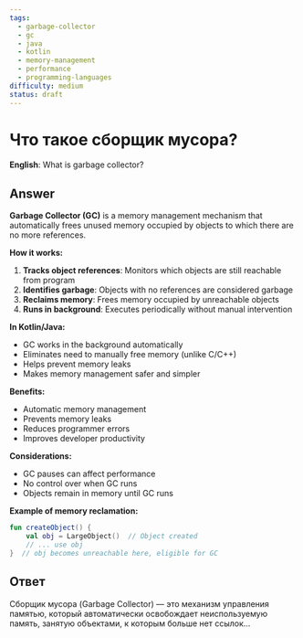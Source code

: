 ```yaml
---
tags:
  - garbage-collector
  - gc
  - java
  - kotlin
  - memory-management
  - performance
  - programming-languages
difficulty: medium
status: draft
---
```


# Что такое сборщик мусора?

**English**: What is garbage collector?

## Answer

**Garbage Collector (GC)** is a memory management mechanism that automatically frees unused memory occupied by objects to which there are no more references.

**How it works:**

1. **Tracks object references**: Monitors which objects are still reachable from program
2. **Identifies garbage**: Objects with no references are considered garbage
3. **Reclaims memory**: Frees memory occupied by unreachable objects
4. **Runs in background**: Executes periodically without manual intervention

**In Kotlin/Java:**
- GC works in the background automatically
- Eliminates need to manually free memory (unlike C/C++)
- Helps prevent memory leaks
- Makes memory management safer and simpler

**Benefits:**
- Automatic memory management
- Prevents memory leaks
- Reduces programmer errors
- Improves developer productivity

**Considerations:**
- GC pauses can affect performance
- No control over when GC runs
- Objects remain in memory until GC runs

**Example of memory reclamation:**
```kotlin
fun createObject() {
    val obj = LargeObject()  // Object created
    // ... use obj
}  // obj becomes unreachable here, eligible for GC
```

## Ответ

Сборщик мусора (Garbage Collector) — это механизм управления памятью, который автоматически освобождает неиспользуемую память, занятую объектами, к которым больше нет ссылок...

